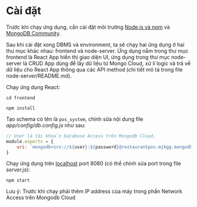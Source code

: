 # **Cài đặt**

Trước khi chạy ứng dụng, cần cài đặt môi trường [Node.js và npm](https://docs.npmjs.com/downloading-and-installing-node-js-and-npm) và [MongoDB Community](https://www.mongodb.com/try/download/community).

Sau khi cài đặt xong DBMS và environment, ta sẽ chạy hai ứng dụng ở hai thư mục khác nhau: frontend và node-server. Ứng dụng nằm trong thư mục frontend là React App hiển thị giao diện UI, ứng dụng trong thư mục node-server là CRUD App dùng để lấy dữ liệu từ Mongo Cloud, xử lí logic và trả về dữ liệu cho React App thông qua các API method (chi tiết mô tả trong file node-server/README.md).

Chạy ứng dụng React:

```console
cd frontend
```

```console
npm install
```

Tạo schema có tên là `pos_system`, chỉnh sửa nội dung file *app/config/db.config.js* như sau:
```javascript
// User là tài khoản Database Access trên Mongodb Cloud,
module.exports = {
    uri: `mongodb+srv://${user}:${password}@restaurantpos.mjkgg.mongodb.net/RestaurantPOS?retryWrites=true&w=majority`
}
```
Chạy ứng dụng trên [localhost](http://localhost:8080) port 8080 (có thể chỉnh sửa port trong file *server.js*):

```console
npm start
```
Lưu ý: Trước khi chạy phải thêm IP address của máy trong phần Network Access trên Mongodb Cloud
<br>